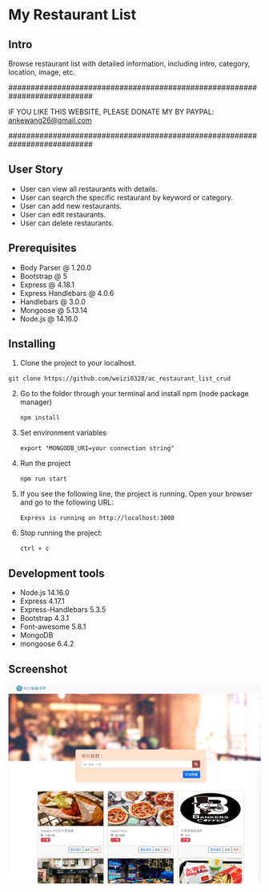 # My Restaurant List

## Intro

Browse restaurant list with detailed information, including intro, category, location, image, etc.

###########################################################################

IF YOU LIKE THIS WEBSITE, PLEASE DONATE MY BY PAYPAL: ankewang26@gmail.com

###########################################################################

## User Story

- User can view all restaurants with details.
- User can search the specific restaurant by keyword or category.
- User can add new restaurants.
- User can edit restaurants.
- User can delete restaurants.


## Prerequisites

- Body Parser @ 1.20.0
- Bootstrap @ 5
- Express @ 4.18.1
- Express Handlebars @ 4.0.6
- Handlebars @ 3.0.0
- Mongoose @ 5.13.14
- Node.js @ 14.16.0


## Installing

1. Clone the project to your localhost.
```
git clone https://github.com/weizi0328/ac_restaurant_list_crud
```
2. Go to the folder through your terminal and install npm (node package manager)

   ```
   npm install
   ```
3. Set environment variables
   ```
   export "MONGODB_URI=your connection string"
   ```
4. Run the project

   ```
   npm run start
   ```

5. If you see the following line, the project is running. Open your browser and go to the following URL:

   ```
   Express is running on http://localhost:3000
   ```

6. Stop running the project:

   ```
   ctrl + c
   ```

## Development tools

- Node.js 14.16.0
- Express 4.17.1
- Express-Handlebars 5.3.5
- Bootstrap 4.3.1
- Font-awesome 5.8.1
- MongoDB
- mongoose 6.4.2

## Screenshot

![Home page](https://github.com/weizi0328/ac_restaurant_list_crud/blob/main/restaurant_CRUD_A7.jpg?raw=true)